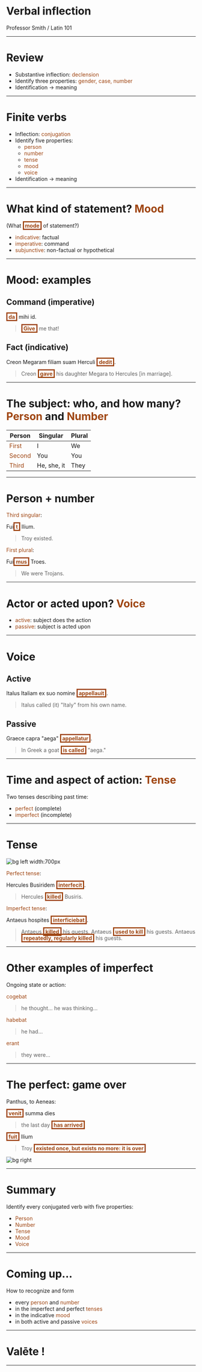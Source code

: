 
# Verbal inflection

Professor Smith / Latin 101

---

# Review

- Substantive inflection:  *declension*
- Identify three properties: *gender, case, number*
- Identification -> meaning

---

# Finite verbs

- Inflection: *conjugation*
- Identify five properties:
    -  *person*
    -  *number*
    -  *tense*
    -  *mood*
    -  *voice*
- Identification -> meaning


---

# What kind of statement? *Mood*

(What **mode** of statement?)

- *indicative*: factual
- *imperative*: command
- *subjunctive*: non-factual or hypothetical

---

# Mood: examples

## Command (imperative)

**da** mihi id.

> **Give** me that!

## Fact (indicative)

Creon Megaram filiam suam Herculi **dedit**.

> Creon **gave** his daughter Megara to Hercules [in marriage].

<style scoped>
strong {
  color: rgb(159, 69, 17);
}
</style>

---


# The subject: who, and how many? *Person* and *Number*


| Person | Singular | Plural |
| --- | --- | -- |
| *First* | I | We |
| *Second* | You | You |
| *Third* | He, she, it | They |



---

# Person + number

*Third singular*:

Fui**t** Ilium.

> Troy existed.


*First plural*:

Fui**mus** Troes.

> We were Trojans.



<style scoped>
strong {
  color: rgb(159, 69, 17);
  border-style: solid;
  padding-left: 3px;
  padding-right: 3px;
}
</style>

---

# Actor or acted upon? *Voice*

- *active*: subject does the action
- *passive*: subject is acted upon

---

# Voice


## Active

Italus Italiam ex suo nomine **appellauit**.

> Italus called (it) "Italy" from his own name.

## Passive

Graece capra "aega" **appellatur**.

> In Greek a goat **is called** "aega."


<style scoped>
strong {
  color: rgb(159, 69, 17);
}
</style>

---

# Time and aspect of action: *Tense*

Two tenses describing past time:


- *perfect* (complete)
- *imperfect* (incomplete)



---

# Tense

![bg left width:700px](https://upload.wikimedia.org/wikipedia/commons/8/8d/Herakles_Bousiris_Staatliche_Antikensammlungen_2428.jpg)



*Perfect tense*:

Hercules Busiridem **interfecit**.

> Hercules **killed** Busiris.

*Imperfect tense*:

Antaeus hospites **interficiebat**.

> Antaeus **killed** his guests.
> Antaeus **used to kill** his guests.
> Antaeus **repeatedly, regularly killed** his guests.



<style scoped>
strong {
  color: rgb(159, 69, 17);
}
</style>

---

# Other examples of imperfect

Ongoing state or action:


*cogebat*
> he thought...
> he was thinking...


*habebat*
> he had...

*erant*
> they were...



---

# The perfect: game over

Panthus, to Aeneas:

**venit** summa dies
> the last day **has arrived**


**fuit** Ilium

> Troy **existed once, but exists no more: it is over**

![bg right](https://upload.wikimedia.org/wikipedia/commons/6/63/J_G_Trautmann_Das_brennende_Troja.jpg)




<style scoped>
strong {
  color: rgb(159, 69, 17);
}
</style>



---

# Summary

Identify every conjugated verb with five properties:

- *Person*
- *Number*
- *Tense*
- *Mood*
- *Voice*

<style scoped>
em {
  color: rgb(159, 69, 17);
  font-style:  normal;
}
</style>

---

# Coming up...

How to recognize and form

- every *person* and *number*
- in the imperfect and perfect *tenses*
- in the indicative *mood*
- in both active and passive *voices*

<style scoped>
em {
  color: rgb(159, 69, 17);
}
</style>



---


# Valēte !


---
